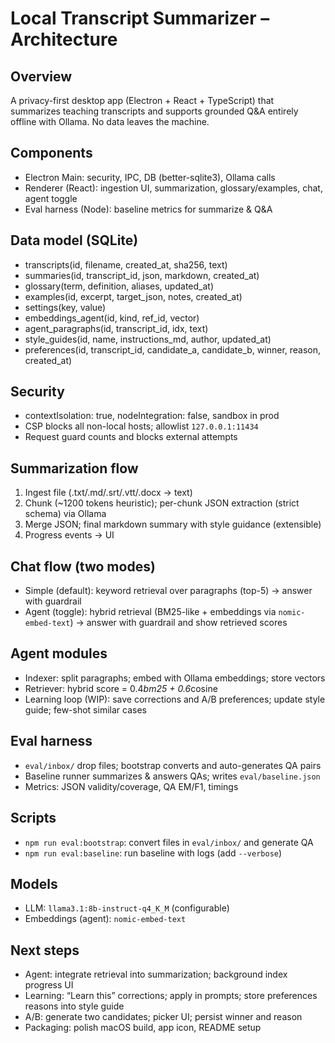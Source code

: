 # Local Transcript Summarizer – Architecture

## Overview
A privacy-first desktop app (Electron + React + TypeScript) that summarizes teaching transcripts and supports grounded Q&A entirely offline with Ollama. No data leaves the machine.

## Components
- Electron Main: security, IPC, DB (better-sqlite3), Ollama calls
- Renderer (React): ingestion UI, summarization, glossary/examples, chat, agent toggle
- Eval harness (Node): baseline metrics for summarize & Q&A

## Data model (SQLite)
- transcripts(id, filename, created_at, sha256, text)
- summaries(id, transcript_id, json, markdown, created_at)
- glossary(term, definition, aliases, updated_at)
- examples(id, excerpt, target_json, notes, created_at)
- settings(key, value)
- embeddings_agent(id, kind, ref_id, vector)
- agent_paragraphs(id, transcript_id, idx, text)
- style_guides(id, name, instructions_md, author, updated_at)
- preferences(id, transcript_id, candidate_a, candidate_b, winner, reason, created_at)

## Security
- contextIsolation: true, nodeIntegration: false, sandbox in prod
- CSP blocks all non-local hosts; allowlist `127.0.0.1:11434`
- Request guard counts and blocks external attempts

## Summarization flow
1) Ingest file (.txt/.md/.srt/.vtt/.docx → text)
2) Chunk (~1200 tokens heuristic); per-chunk JSON extraction (strict schema) via Ollama
3) Merge JSON; final markdown summary with style guidance (extensible)
4) Progress events → UI

## Chat flow (two modes)
- Simple (default): keyword retrieval over paragraphs (top-5) → answer with guardrail
- Agent (toggle): hybrid retrieval (BM25-like + embeddings via `nomic-embed-text`) → answer with guardrail and show retrieved scores

## Agent modules
- Indexer: split paragraphs; embed with Ollama embeddings; store vectors
- Retriever: hybrid score = 0.4*bm25 + 0.6*cosine
- Learning loop (WIP): save corrections and A/B preferences; update style guide; few-shot similar cases

## Eval harness
- `eval/inbox/` drop files; bootstrap converts and auto-generates QA pairs
- Baseline runner summarizes & answers QAs; writes `eval/baseline.json`
- Metrics: JSON validity/coverage, QA EM/F1, timings

## Scripts
- `npm run eval:bootstrap`: convert files in `eval/inbox/` and generate QA
- `npm run eval:baseline`: run baseline with logs (add `--verbose`)

## Models
- LLM: `llama3.1:8b-instruct-q4_K_M` (configurable)
- Embeddings (agent): `nomic-embed-text`

## Next steps
- Agent: integrate retrieval into summarization; background index progress UI
- Learning: “Learn this” corrections; apply in prompts; store preferences reasons into style guide
- A/B: generate two candidates; picker UI; persist winner and reason
- Packaging: polish macOS build, app icon, README setup
